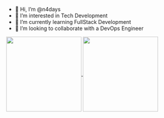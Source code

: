 - 👋 Hi, I’m @n4days
- 👀 I’m interested in Tech Development
- 🌱 I’m currently learning FullStack Development
- 💞️ I’m looking to collaborate with a DevOps Engineer

<a href="https://github.com/anuraghazra/github-readme-stats">
  <img height=200 align="center" src="https://github-readme-stats-eight-theta.vercel.app/api?username=n4days&theme=radical&include_all_commits=true&count_private=true" />
</a>
<a href="https://github.com/anuraghazra/convoychat">
  <img height=200 align="center" src="https://github-readme-stats-eight-theta.vercel.app/api/top-langs?username=n4days&layout=compact&langs_count=8&card_width=320&theme=radical" />
</a>
